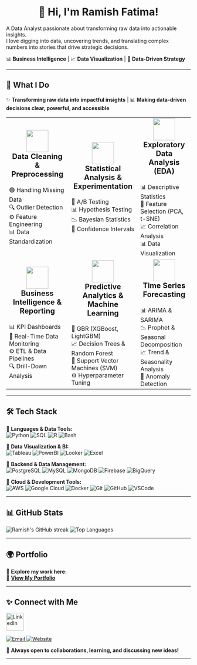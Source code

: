 <h1 align="center">👋 Hi, I'm Ramish Fatima! </h1>

<p align="left">
  A Data Analyst passionate about transforming raw data into actionable insights.<br>
  I love digging into data, uncovering trends, and translating complex numbers into stories that drive strategic decisions.
</p>

<p align="left">
  📊 <strong>Business Intelligence</strong> | 📈 <strong>Data Visualization</strong> | 🎯 <strong>Data-Driven Strategy</strong>
</p>

---


## 🚀 What I Do
✨ **Transforming raw data into impactful insights** | 📊 **Making data-driven decisions clear, powerful, and accessible**



<table>
  <tr>
    <td align="center" width="320" height="220">
      <img src="https://cdn-icons-png.flaticon.com/128/12489/12489873.png" width="60"/><br>
      <strong style="font-size: 20px;">Data Cleaning & Preprocessing</strong><br><br>
      <div align="left">
        🟢 Handling Missing Data <br>
        🔍 Outlier Detection <br>
        ⚙️ Feature Engineering <br>
        📊 Data Standardization
      </div>
    </td>
    <td align="center" width="320" height="220">
      <img src="https://cdn-icons-png.flaticon.com/128/3590/3590556.png" width="60"/><br>
      <strong style="font-size: 20px;">Statistical Analysis & Experimentation</strong><br><br>
      <div align="left">
        📌 A/B Testing <br>
        📊 Hypothesis Testing <br>
        📉 Bayesian Statistics <br>
        🎯 Confidence Intervals
      </div>
    </td>
    <td align="center" width="320" height="220">
      <img src="https://cdn-icons-png.flaticon.com/128/16139/16139728.png" width="60"/><br>
      <strong style="font-size: 20px;">Exploratory Data Analysis (EDA)</strong><br><br>
      <div align="left">
        📊 Descriptive Statistics <br>
        📌 Feature Selection (PCA, t-SNE) <br>
        📈 Correlation Analysis <br>
        📊 Data Visualization
      </div>
    </td>
  </tr>
  <tr>
    <td align="center" width="320" height="220">
      <img src="https://cdn-icons-png.flaticon.com/128/11911/11911350.png" width="60"/><br>
      <strong style="font-size: 20px;">Business Intelligence & Reporting</strong><br><br>
      <div align="left">
        📊 KPI Dashboards <br>
        📡 Real-Time Data Monitoring <br>
        ⚙️ ETL & Data Pipelines <br>
        🔍 Drill-Down Analysis
      </div>
    </td>
    <td align="center" width="320" height="220">
      <img src="https://cdn-icons-png.flaticon.com/128/4616/4616734.png" width="60"/><br>
      <strong style="font-size: 20px;">Predictive Analytics & Machine Learning</strong><br><br>
      <div align="left">
        🤖 GBR (XGBoost, LightGBM) <br>
        📈 Decision Trees & Random Forest <br>
        📌 Support Vector Machines (SVM) <br>
        ⚙️ Hyperparameter Tuning
      </div>
    </td>
    <td align="center" width="320" height="220">
      <img src="https://cdn-icons-png.flaticon.com/128/2856/2856300.png" width="60"/><br>
      <strong style="font-size: 20px;">Time Series Forecasting</strong><br><br>
      <div align="left">
        📊 ARIMA & SARIMA <br>
        📉 Prophet & Seasonal Decomposition <br>
        📈 Trend & Seasonality Analysis <br>
        📌 Anomaly Detection
      </div>
    </td>
  </tr>
</table>

</div>


---

## 🛠️ Tech Stack

🔹 **Languages & Data Tools:**  
![Python](https://img.shields.io/badge/Python-3776AB?style=for-the-badge&logo=python&logoColor=white) 
![SQL](https://img.shields.io/badge/SQL-4479A1?style=for-the-badge&logo=MySQL&logoColor=white) 
![R](https://img.shields.io/badge/R-276DC3?style=for-the-badge&logo=r&logoColor=white) 
![Bash](https://img.shields.io/badge/Bash-121011?style=for-the-badge&logo=gnu-bash&logoColor=white)  

🔹 **Data Visualization & BI:**  
![Tableau](https://img.shields.io/badge/Tableau-E97627?style=for-the-badge&logo=tableau&logoColor=white) 
![PowerBI](https://img.shields.io/badge/Power_BI-F2C811?style=for-the-badge&logo=powerbi&logoColor=white) 
![Looker](https://img.shields.io/badge/Looker-4285F4?style=for-the-badge&logo=looker&logoColor=white) 
![Excel](https://img.shields.io/badge/Excel-217346?style=for-the-badge&logo=microsoft-excel&logoColor=white)  

🔹 **Backend & Data Management:**  
![PostgreSQL](https://img.shields.io/badge/PostgreSQL-336791?style=for-the-badge&logo=postgresql&logoColor=white) 
![MySQL](https://img.shields.io/badge/MySQL-4479A1?style=for-the-badge&logo=mysql&logoColor=white) 
![MongoDB](https://img.shields.io/badge/MongoDB-47A248?style=for-the-badge&logo=mongodb&logoColor=white) 
![Firebase](https://img.shields.io/badge/Firebase-FFCA28?style=for-the-badge&logo=firebase&logoColor=black) 
![BigQuery](https://img.shields.io/badge/BigQuery-4285F4?style=for-the-badge&logo=google-cloud&logoColor=white)  

🔹 **Cloud & Development Tools:**  
![AWS](https://img.shields.io/badge/AWS-232F3E?style=for-the-badge&logo=amazon-aws&logoColor=white) 
![Google Cloud](https://img.shields.io/badge/Google_Cloud-4285F4?style=for-the-badge&logo=google-cloud&logoColor=white) 
![Docker](https://img.shields.io/badge/Docker-2496ED?style=for-the-badge&logo=docker&logoColor=white) 
![Git](https://img.shields.io/badge/Git-F05032?style=for-the-badge&logo=git&logoColor=white) 
![GitHub](https://img.shields.io/badge/GitHub-181717?style=for-the-badge&logo=github&logoColor=white) 
![VSCode](https://img.shields.io/badge/VS_Code-007ACC?style=for-the-badge&logo=visual-studio-code&logoColor=white)  

---

## 📊 GitHub Stats

<div align="left">
  <img src="https://github-readme-streak-stats.herokuapp.com/?user=RamishFatimaa&theme=radical" alt="Ramish's GitHub streak" />
  <img src="https://github-readme-stats.vercel.app/api/top-langs/?username=RamishFatimaa&layout=compact&theme=radical" alt="Top Languages" />
</div>

---

## 🌍 Portfolio
🚀 **Explore my work here:**  
🔗 **[View My Portfolio](https://ramishfatima.com)**  

---

## ✨ Connect with Me
<p>
  <a href="https://www.linkedin.com/in/ramishfatima" target="_blank">
    <img src="https://cdn-icons-png.flaticon.com/128/174/174857.png" width="48" alt="LinkedIn" />
  </a>
</p>



  <a href="mailto:fatima.r@northeastern.edu">
    <img src="https://img.icons8.com/color/48/000000/gmail-new.png" alt="Email" />
  </a>
  <a href="https://ramishfatima.com" target="_blank">
    <img src="https://img.icons8.com/fluency/48/000000/domain.png" alt="Website" />
  </a>
</p>

🚀 **Always open to collaborations, learning, and discussing new ideas!**  

---
